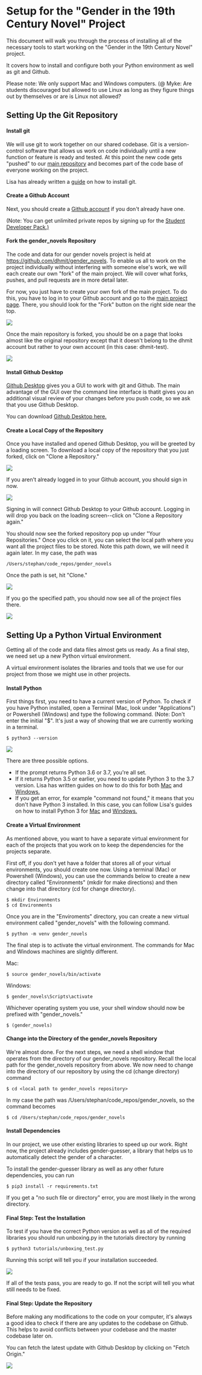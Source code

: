 # Setup for the "Gender in the 19th Century Novel" Project
This document will walk you through the process of installing all of
the necessary tools to start working on the "Gender in the 19th Century
Novel" project.

It covers how to install and configure both your Python environment
as well as git and Github.

Please note: We only support Mac and Windows computers.
(@ Myke: Are students discouraged but allowed to use Linux as long as
they figure things out by themselves or are is Linux not allowed?


## Setting Up the Git Repository

#### Install git
We will use git to work together on our shared codebase. Git is a
version-control software that allows us work on code individually until
a new function or feature is ready and tested. At this point the
new code gets "pushed" to our
[main repository](https://github.com/dhmit/gender_novels) and becomes
part of the code base of everyone working on the project.

Lisa has already written a
[guide](https://www.digitalocean.com/community/tutorials/how-to-contribute-to-open-source-getting-started-with-git#check-if-git-is-installed)
on how to install git.

#### Create a Github Account
Next, you should create a [Github account](https://github.com/join) if
you don't already have one.

(Note: You can get unlimited private repos by signing up for the
[Student Developer Pack.)](https://education.github.com/pack)

#### Fork the gender_novels Repository
The code and data for our gender novels project is held at
https://github.com/dhmit/gender_novels. To enable us all to work on the
project individually without interfering with someone else's work, we
will each create our own "fork" of the main project. We will cover
what forks, pushes, and pull requests are in more detail later.

For now, you just have to create your own fork of the main project.
To do this, you have to log in to your Github account and go to the
[main project page](https://github.com/dhmit/gender_novels). There, you
should look for the "Fork" button on the right side near the top.


![](images/setup_fork_1.png)

Once the main repository is forked, you should be on a page that looks
almost like the original repository except that it doesn't belong to the
dhmit account but rather to your own account (in this case: dhmit-test).

![](images/setup_fork_2.png)

#### Install Github Desktop
[Github Desktop](https://desktop.github.com/) gives you a GUI to work
with git and Github. The main advantage of the GUI over the command line
interface is thatit gives you an additional visual review of your
changes before you push code, so we ask that you use Github Desktop.

You can download [Github Desktop here.](https://desktop.github.com/)

#### Create a Local Copy of the Repository
Once you have installed and opened Github Desktop, you will be greeted
by a loading screen. To download a local copy of the repository that
you just forked, click on "Clone a Repository."

![](images/setup_gitdesktop_1.png)

If you aren't already logged in to your Github account, you should sign
in now.

![](images/setup_gitdesktop_2.png)

Signing in will connect Github Desktop to your Github account.
Logging in will drop you back on the loading screen--click on "Clone
a Repository again."

You should now see the forked repository pop up under "Your
Repositories." Once you click on it, you can select the local path where
you want all the project files to be stored.
Note this path down, we will need it again later. In my case, the path
was
```
/Users/stephan/code_repos/gender_novels
```
Once the path is set, hit "Clone."

![](images/setup_gitdesktop_3.png)

If you go the specified path, you should now see all of the project
files there.

![](images/setup_gitdesktop_4.png)


## Setting Up a Python Virtual Environment

Getting all of the code and data files almost gets us ready. As a final
step, we need set up a new Python virtual environment.

A virtual environment isolates the libraries and tools that we use for
our project from those we might use in other projects.

#### Install Python
First things first, you need to have a current version of Python.
To check if you have Python installed, open a Terminal (Mac, look under
"Applications") or Powershell (Windows) and type the following command.
(Note: Don't enter the initial "$". It's just a way of showing that we
are currently working in a terminal.

```
$ python3 --version
```


![](images/setup_python_1.png)

There are three possible options.
- If the prompt returns Python 3.6 or 3.7, you're all set.
- If it returns Python 3.5 or earlier, you need to update Python 3 to the
3.7 version. Lisa has written guides on how to do this for both
[Mac](https://www.digitalocean.com/community/tutorials/how-to-install-python-3-and-set-up-a-local-programming-environment-on-macos#step-4-%E2%80%94-installing-python-3)
and
[Windows.](https://www.digitalocean.com/community/tutorials/how-to-install-python-3-and-set-up-a-local-programming-environment-on-windows-10#step-4-%E2%80%94-installing-python-3)
- If you get an error, for example "command not found," it means that you
don't have Python 3 installed. In this case, you can follow Lisa's
guides on how to install Python 3 for
[Mac](https://www.digitalocean.com/community/tutorials/how-to-install-python-3-and-set-up-a-local-programming-environment-on-macos)
and
[Windows.](https://www.digitalocean.com/community/tutorials/how-to-install-python-3-and-set-up-a-local-programming-environment-on-windows-10)

#### Create a Virtual Environment
As mentioned above, you want to have a separate virtual environment
for each of the projects that you work on to keep the dependencies for
the projects separate.

First off, if you don't yet have a folder that stores all of your
virtual environments, you should create one now. Using a terminal (Mac)
or Powershell (Windows), you can use the commands below to create a
new directory called "Environments" (mkdir for make directions) and then
change into that directory (cd for change directory).

```console
$ mkdir Environments
$ cd Environments
```

Once you are in the "Enviroments" directory, you can create a new
virtual environment called "gender_novels" with the following command.

```console
$ python -m venv gender_novels
```

The final step is to activate the virtual environment. The commands for
Mac and Windows machines are slightly different.

Mac:
```console
$ source gender_novels/bin/activate
```

Windows:
```console
$ gender_novels\Scripts\activate
```

Whichever operating system you use, your shell window should now be
prefixed with "gender_novels."
```console
$ (gender_novels)
```

#### Change into the Directory of the gender_novels Repository
We're almost done. For the next steps, we need a shell window that
operates from the directory of our gender_novels repository.
Recall the local path for the gender_novels repository from above. We
now need to change into the directory of our repository by using the cd
(change directory) command
```console
$ cd <local path to gender_novels repository>
```
In my case the path was /Users/stephan/code_repos/gender_novels, so the
command becomes
```console
$ cd /Users/stephan/code_repos/gender_novels
```

#### Install Dependencies
In our project, we use other existing libraries to speed up our work.
Right now, the project already includes gender-guesser, a library that
helps us to automatically detect the gender of a character.

To install the gender-guesser library as well as any other future
dependencies, you can run
```console
$ pip3 install -r requirements.txt
```
If you get a "no such file or directory" error, you are most likely
in the wrong directory.


#### Final Step: Test the Installation
To test if you have the correct Python version as well as all of the
required libraries you should run unboxing.py in the
tutorials directory by running
```console
$ python3 tutorials/unboxing_test.py
```
Running this script will tell you if your installation succeeded.

![](images/setup_test_1.png)

If all of the tests pass, you are ready to go. If not the script will
tell you what still needs to be fixed.

#### Final Step: Update the Repository

Before making any modifications to the code on your computer, it's
always a good idea to check if there are any updates to the codebase
on Github. This helps to avoid conflicts between your codebase and the
master codebase later on.

You can fetch the latest update with Github Desktop by clicking on
"Fetch Origin."

![](images/setup_fetchupdates_1.png)
